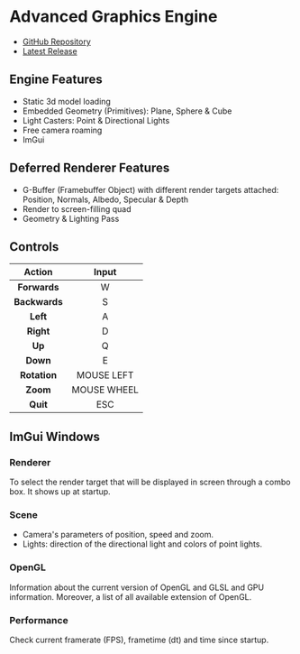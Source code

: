 # Advanced Graphics Engine
- [GitHub Repository](https://github.com/yeraytm/Advanced-Graphics-Engine)
- [Latest Release](https://github.com/yeraytm/Advanced-Graphics-Engine/releases)

## Engine Features
- Static 3d model loading
- Embedded Geometry (Primitives): Plane, Sphere & Cube
- Light Casters: Point & Directional Lights
- Free camera roaming
- ImGui

## Deferred Renderer Features
- G-Buffer (Framebuffer Object) with different render targets attached: Position, Normals, Albedo, Specular & Depth
- Render to screen-filling quad
- Geometry & Lighting Pass

## Controls

| Action | Input |
| :---: | :---: |
| **Forwards** | W |
| **Backwards** | S |
| **Left** | A |
| **Right** | D |
| **Up** | Q |
| **Down** | E |
| **Rotation** | MOUSE LEFT |
| **Zoom** | MOUSE WHEEL |
| **Quit** | ESC |

## ImGui Windows
### Renderer
To select the render target that will be displayed in screen through a combo box. It shows up at startup.

### Scene
- Camera's parameters of position, speed and zoom.
- Lights: direction of the directional light and colors of point lights.

### OpenGL
Information about the current version of OpenGL and GLSL and GPU information. Moreover, a list of all available extension of OpenGL.

### Performance
Check current framerate (FPS), frametime (dt) and time since startup.

